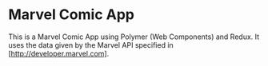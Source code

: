 # Marvel Comic App

This is a Marvel Comic App using Polymer (Web Components) and Redux. It uses the data given by the Marvel API specified in [http://developer.marvel.com].
